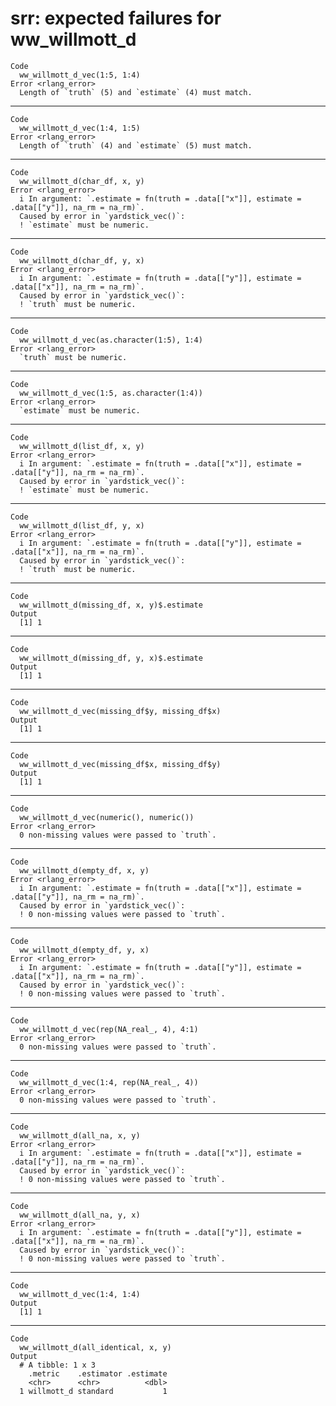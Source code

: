 # srr: expected failures for ww_willmott_d

    Code
      ww_willmott_d_vec(1:5, 1:4)
    Error <rlang_error>
      Length of `truth` (5) and `estimate` (4) must match.

---

    Code
      ww_willmott_d_vec(1:4, 1:5)
    Error <rlang_error>
      Length of `truth` (4) and `estimate` (5) must match.

---

    Code
      ww_willmott_d(char_df, x, y)
    Error <rlang_error>
      i In argument: `.estimate = fn(truth = .data[["x"]], estimate = .data[["y"]], na_rm = na_rm)`.
      Caused by error in `yardstick_vec()`:
      ! `estimate` must be numeric.

---

    Code
      ww_willmott_d(char_df, y, x)
    Error <rlang_error>
      i In argument: `.estimate = fn(truth = .data[["y"]], estimate = .data[["x"]], na_rm = na_rm)`.
      Caused by error in `yardstick_vec()`:
      ! `truth` must be numeric.

---

    Code
      ww_willmott_d_vec(as.character(1:5), 1:4)
    Error <rlang_error>
      `truth` must be numeric.

---

    Code
      ww_willmott_d_vec(1:5, as.character(1:4))
    Error <rlang_error>
      `estimate` must be numeric.

---

    Code
      ww_willmott_d(list_df, x, y)
    Error <rlang_error>
      i In argument: `.estimate = fn(truth = .data[["x"]], estimate = .data[["y"]], na_rm = na_rm)`.
      Caused by error in `yardstick_vec()`:
      ! `estimate` must be numeric.

---

    Code
      ww_willmott_d(list_df, y, x)
    Error <rlang_error>
      i In argument: `.estimate = fn(truth = .data[["y"]], estimate = .data[["x"]], na_rm = na_rm)`.
      Caused by error in `yardstick_vec()`:
      ! `truth` must be numeric.

---

    Code
      ww_willmott_d(missing_df, x, y)$.estimate
    Output
      [1] 1

---

    Code
      ww_willmott_d(missing_df, y, x)$.estimate
    Output
      [1] 1

---

    Code
      ww_willmott_d_vec(missing_df$y, missing_df$x)
    Output
      [1] 1

---

    Code
      ww_willmott_d_vec(missing_df$x, missing_df$y)
    Output
      [1] 1

---

    Code
      ww_willmott_d_vec(numeric(), numeric())
    Error <rlang_error>
      0 non-missing values were passed to `truth`.

---

    Code
      ww_willmott_d(empty_df, x, y)
    Error <rlang_error>
      i In argument: `.estimate = fn(truth = .data[["x"]], estimate = .data[["y"]], na_rm = na_rm)`.
      Caused by error in `yardstick_vec()`:
      ! 0 non-missing values were passed to `truth`.

---

    Code
      ww_willmott_d(empty_df, y, x)
    Error <rlang_error>
      i In argument: `.estimate = fn(truth = .data[["y"]], estimate = .data[["x"]], na_rm = na_rm)`.
      Caused by error in `yardstick_vec()`:
      ! 0 non-missing values were passed to `truth`.

---

    Code
      ww_willmott_d_vec(rep(NA_real_, 4), 4:1)
    Error <rlang_error>
      0 non-missing values were passed to `truth`.

---

    Code
      ww_willmott_d_vec(1:4, rep(NA_real_, 4))
    Error <rlang_error>
      0 non-missing values were passed to `truth`.

---

    Code
      ww_willmott_d(all_na, x, y)
    Error <rlang_error>
      i In argument: `.estimate = fn(truth = .data[["x"]], estimate = .data[["y"]], na_rm = na_rm)`.
      Caused by error in `yardstick_vec()`:
      ! 0 non-missing values were passed to `truth`.

---

    Code
      ww_willmott_d(all_na, y, x)
    Error <rlang_error>
      i In argument: `.estimate = fn(truth = .data[["y"]], estimate = .data[["x"]], na_rm = na_rm)`.
      Caused by error in `yardstick_vec()`:
      ! 0 non-missing values were passed to `truth`.

---

    Code
      ww_willmott_d_vec(1:4, 1:4)
    Output
      [1] 1

---

    Code
      ww_willmott_d(all_identical, x, y)
    Output
      # A tibble: 1 x 3
        .metric    .estimator .estimate
        <chr>      <chr>          <dbl>
      1 willmott_d standard           1

